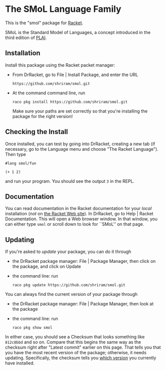 # The SMoL Language Family

This is the "smol" package for [Racket](https://racket-lang.org/).

SMoL is the Standard Model of Languages, a concept introduced
in the third edition of [PLAI](https://plai.org/).

## Installation

Install this package using the Racket packet manager:

* From DrRacket, go to File | Install Package, and enter the URL

  `https://github.com/shriram/smol.git`

* At the command command line, run

  `raco pkg install https://github.com/shriram/smol.git`

  Make sure your paths are set correctly so that you're installing the
  package for the right version!

## Checking the Install

Once installed, you can test by going into DrRacket, creating a new
tab (if necessary, go to the Language menu and choose "The Racket
Language"). Then type
```
#lang smol/fun

(+ 1 2)
```
and run your program. You should see the output `3` in the REPL.

## Documentation

You can read documentation in the Racket documentation for your
*local* installation (*not* on
[the Racket Web site](https://docs.racket-lang.org/)). In DrRacket, go
to Help | Racket Documentation. This will open a Web browser
window. In that window, you can either type `smol` or scroll down to
look for ``SMoL'' on that page.

## Updating

If you're asked to _update_ your package, you can do it through

* the DrRacket package manager: File | Package Manager, then click on
  the package, and click on Update

* the command line: run

  `raco pkg update https://github.com/shriram/smol.git`

You can always find the current version of your package through

* the DrRacket package manager: File | Package Manager, then look at
  the package

* the command line: run

  `raco pkg show smol`

In either case, you should see a Checksum that looks something like
`812c8bbd` and so on. Compare that this begins the same way as the
checksum right after "Latest commit" earlier on this page. That tells
you that you have the most recent version of the package; otherwise,
it needs updating. Specifically, the checksum tells you
[which version](https://github.com/shriram/smol/commits/master)
you currently have installed.
